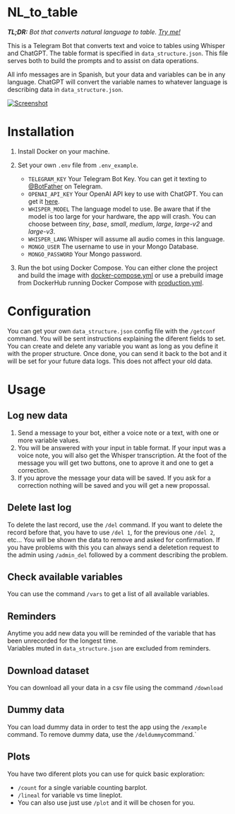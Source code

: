 # NL_to_table
_**TL;DR:** Bot that converts natural language to table. [Try me!](https://t.me/cuadriculado_bot)_

This is a Telegram Bot that converts text and voice to tables using Whisper and ChatGPT. The table format is specified in `data_structure.json`. This file serves both to build the prompts and to assist on data operations.

All info messages are in Spanish, but your data and variables can be in any language. ChatGPT will convert the variable names to whatever language is describing data in `data_structure.json`.

<a href="https://t.me/cuadriculado_bot">
  <img src="https://user.fm/files/v2-028fb1e7797b8f3bcf3df93d9d7760c7/screenshot3.png" alt="Screenshot">
</a>

# Installation
1. Install Docker on your machine.
2. Set your own `.env` file from `.env_example`.
      - `TELEGRAM_KEY` Your Telegram Bot Key. You can get it texting to [@BotFather](https://t.me/BotFather) on Telegram.
      - `OPENAI_API_KEY` Your OpenAI API key to use with ChatGPT. You can get it [here](https://platform.openai.com/account/api-keys).
      - `WHISPER_MODEL` The language model to use. Be aware that if the model is too large for your hardware, the app will crash. You can choose between _tiny_, _base_, _small_, _medium_, _large_, _large-v2_ and _large-v3_.
      - `WHISPER_LANG` Whisper will assume all audio comes in this language.
      - `MONGO_USER` The username to use in your Mongo Database.
      - `MONGO_PASSWORD` Your Mongo password.

3. Run the bot using Docker Compose. You can either clone the project and build the image with [docker-compose.yml](https://github.com/jueves/NL_to_table/blob/main/docker-compose.yml) or use a prebuild image from DockerHub running Docker Compose with [production.yml](https://github.com/jueves/NL_to_table/blob/main/docker/production.yml).

# Configuration
You can get your own `data_structure.json` config file with the `/getconf` command. You will be sent instructions explaining the diferent fields to set. You can create and delete any variable you want as long as you define it with the proper structure. Once done, you can send it back to the bot and it will be set for your future data logs. This does not affect your old data.

# Usage
## Log new data
1. Send a message to your bot, either a voice note or a text, with one or more variable values.
2. You will be answered with your input in table format. If your input was a voice note, you will also get the Whisper transcription. At the foot of the message you will get two buttons, one to aprove it and one to get a correction.
3. If you aprove the message your data will be saved. If you ask for a correction nothing will be saved and you will get a new propossal.

## Delete last log
To delete the last record, use the `/del` command. If you want to delete the record before that, you have to use `/del 1`, for the previous one `/del 2`, etc... You will be shown the data to remove and asked for confirmation.
If you have problems with this you can always send a deletetion request to the admin using `/admin_del` followed by a comment describing the problem.

## Check available variables
You can use the command `/vars` to get a list of all available variables.

## Reminders
Anytime you add new data you will be reminded of the variable that has been unrecorded for the longest time.  
Variables muted in `data_structure.json` are excluded from reminders.

## Download dataset
You can download all your data in a csv file using the command `/download`

## Dummy data
You can load dummy data in order to test the app using the `/example` command. To remove dummy data, use the `/deldummy`command.`

## Plots
You have two diferent plots you can use for quick basic exploration:
- `/count` for a single variable counting barplot.
- `/lineal` for variable vs time lineplot.
- You can also use just use `/plot` and it will be chosen for you.
